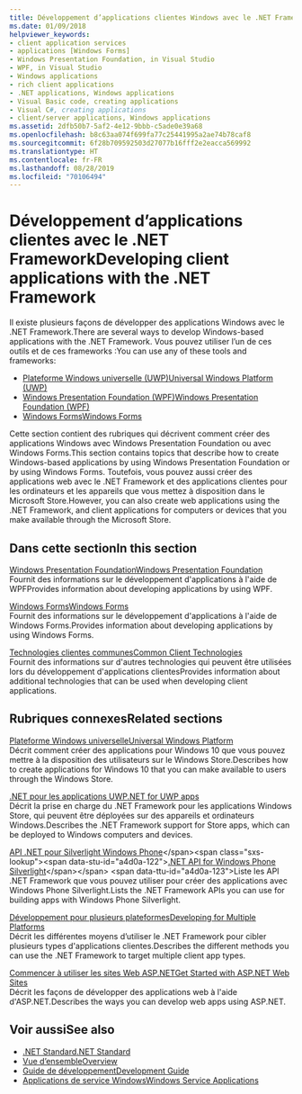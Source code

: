 ```yaml
---
title: Développement d’applications clientes Windows avec le .NET Framework
ms.date: 01/09/2018
helpviewer_keywords:
- client application services
- applications [Windows Forms]
- Windows Presentation Foundation, in Visual Studio
- WPF, in Visual Studio
- Windows applications
- rich client applications
- .NET applications, Windows applications
- Visual Basic code, creating applications
- Visual C#, creating applications
- client/server applications, Windows applications
ms.assetid: 2dfb50b7-5af2-4e12-9bbb-c5ade0e39a68
ms.openlocfilehash: b8c63aa074f699fa77c25441995a2ae74b78caf8
ms.sourcegitcommit: 6f28b709592503d27077b16fff2e2eacca569992
ms.translationtype: HT
ms.contentlocale: fr-FR
ms.lasthandoff: 08/28/2019
ms.locfileid: "70106494"
---
```

# <a name="developing-client-applications-with-the-net-framework"></a><span data-ttu-id="a4d0a-102">Développement d’applications clientes avec le .NET Framework</span><span class="sxs-lookup"><span data-stu-id="a4d0a-102">Developing client applications with the .NET Framework</span></span>

<span data-ttu-id="a4d0a-103">Il existe plusieurs façons de développer des applications Windows avec le .NET Framework.</span><span class="sxs-lookup"><span data-stu-id="a4d0a-103">There are several ways to develop Windows-based applications with the .NET Framework.</span></span> <span data-ttu-id="a4d0a-104">Vous pouvez utiliser l’un de ces outils et de ces frameworks :</span><span class="sxs-lookup"><span data-stu-id="a4d0a-104">You can use any of these tools and frameworks:</span></span> 

- [<span data-ttu-id="a4d0a-105">Plateforme Windows universelle (UWP)</span><span class="sxs-lookup"><span data-stu-id="a4d0a-105">Universal Windows Platform (UWP)</span></span>](https://developer.microsoft.com/windows/apps)
- [<span data-ttu-id="a4d0a-106">Windows Presentation Foundation (WPF)</span><span class="sxs-lookup"><span data-stu-id="a4d0a-106">Windows Presentation Foundation (WPF)</span></span>](../../docs/framework/wpf/index.md)
- [<span data-ttu-id="a4d0a-107">Windows Forms</span><span class="sxs-lookup"><span data-stu-id="a4d0a-107">Windows Forms</span></span>](../../docs/framework/winforms/index.md)

<span data-ttu-id="a4d0a-108">Cette section contient des rubriques qui décrivent comment créer des applications Windows avec Windows Presentation Foundation ou avec Windows Forms.</span><span class="sxs-lookup"><span data-stu-id="a4d0a-108">This section contains topics that describe how to create Windows-based applications by using Windows Presentation Foundation or by using Windows Forms.</span></span> <span data-ttu-id="a4d0a-109">Toutefois, vous pouvez aussi créer des applications web avec le .NET Framework et des applications clientes pour les ordinateurs et les appareils que vous mettez à disposition dans le Microsoft Store.</span><span class="sxs-lookup"><span data-stu-id="a4d0a-109">However, you can also create web applications using the .NET Framework, and client applications for computers or devices that you make available through the Microsoft Store.</span></span>
 
## <a name="in-this-section"></a><span data-ttu-id="a4d0a-110">Dans cette section</span><span class="sxs-lookup"><span data-stu-id="a4d0a-110">In this section</span></span>

[<span data-ttu-id="a4d0a-111">Windows Presentation Foundation</span><span class="sxs-lookup"><span data-stu-id="a4d0a-111">Windows Presentation Foundation</span></span>](../../docs/framework/wpf/index.md)  
<span data-ttu-id="a4d0a-112">Fournit des informations sur le développement d'applications à l'aide de WPF</span><span class="sxs-lookup"><span data-stu-id="a4d0a-112">Provides information about developing applications by using WPF.</span></span>

[<span data-ttu-id="a4d0a-113">Windows Forms</span><span class="sxs-lookup"><span data-stu-id="a4d0a-113">Windows Forms</span></span>](../../docs/framework/winforms/index.md)  
<span data-ttu-id="a4d0a-114">Fournit des informations sur le développement d'applications à l'aide de Windows Forms.</span><span class="sxs-lookup"><span data-stu-id="a4d0a-114">Provides information about developing applications by using Windows Forms.</span></span>

[<span data-ttu-id="a4d0a-115">Technologies clientes communes</span><span class="sxs-lookup"><span data-stu-id="a4d0a-115">Common Client Technologies</span></span>](../../docs/framework/common-client-technologies/index.md)  
<span data-ttu-id="a4d0a-116">Fournit des informations sur d'autres technologies qui peuvent être utilisées lors du développement d'applications clientes</span><span class="sxs-lookup"><span data-stu-id="a4d0a-116">Provides information about additional technologies that can be used when developing client applications.</span></span>

## <a name="related-sections"></a><span data-ttu-id="a4d0a-117">Rubriques connexes</span><span class="sxs-lookup"><span data-stu-id="a4d0a-117">Related sections</span></span>

[<span data-ttu-id="a4d0a-118">Plateforme Windows universelle</span><span class="sxs-lookup"><span data-stu-id="a4d0a-118">Universal Windows Platform</span></span>](https://developer.microsoft.com/windows/apps)  
<span data-ttu-id="a4d0a-119">Décrit comment créer des applications pour Windows 10 que vous pouvez mettre à la disposition des utilisateurs sur le Windows Store.</span><span class="sxs-lookup"><span data-stu-id="a4d0a-119">Describes how to create applications for Windows 10 that you can make available to users through the Windows Store.</span></span>

[<span data-ttu-id="a4d0a-120">.NET pour les applications UWP</span><span class="sxs-lookup"><span data-stu-id="a4d0a-120">.NET for UWP apps</span></span>](https://msdn.microsoft.com/library/windows/apps/mt185501.aspx)  
<span data-ttu-id="a4d0a-121">Décrit la prise en charge du .NET Framework pour les applications Windows Store, qui peuvent être déployées sur des appareils et ordinateurs Windows.</span><span class="sxs-lookup"><span data-stu-id="a4d0a-121">Describes the .NET Framework support for Store apps, which can be deployed to Windows computers and devices.</span></span>

<span data-ttu-id="a4d0a-122">[API .NET pour Silverlight Windows Phone](https://docs.microsoft.com/previous-versions/windows/apps/jj207211\(v=vs.105\))</span><span class="sxs-lookup"><span data-stu-id="a4d0a-122">[.NET API for Windows Phone Silverlight](https://docs.microsoft.com/previous-versions/windows/apps/jj207211\(v=vs.105\))</span></span>  
<span data-ttu-id="a4d0a-123">Liste les API .NET Framework que vous pouvez utiliser pour créer des applications avec Windows Phone Silverlight.</span><span class="sxs-lookup"><span data-stu-id="a4d0a-123">Lists the .NET Framework APIs you can use for building apps with Windows Phone Silverlight.</span></span>
  
[<span data-ttu-id="a4d0a-124">Développement pour plusieurs plateformes</span><span class="sxs-lookup"><span data-stu-id="a4d0a-124">Developing for Multiple Platforms</span></span>](../../docs/standard/cross-platform/index.md)  
<span data-ttu-id="a4d0a-125">Décrit les différentes moyens d’utiliser le .NET Framework pour cibler plusieurs types d'applications clientes.</span><span class="sxs-lookup"><span data-stu-id="a4d0a-125">Describes the different methods you can use the .NET Framework to target multiple client app types.</span></span>

[<span data-ttu-id="a4d0a-126">Commencer à utiliser les sites Web ASP.NET</span><span class="sxs-lookup"><span data-stu-id="a4d0a-126">Get Started with ASP.NET Web Sites</span></span>](https://www.asp.net/get-started/websites)  
<span data-ttu-id="a4d0a-127">Décrit les façons de développer des applications web à l'aide d'ASP.NET.</span><span class="sxs-lookup"><span data-stu-id="a4d0a-127">Describes the ways you can develop web apps using ASP.NET.</span></span>

## <a name="see-also"></a><span data-ttu-id="a4d0a-128">Voir aussi</span><span class="sxs-lookup"><span data-stu-id="a4d0a-128">See also</span></span>

- [<span data-ttu-id="a4d0a-129">.NET Standard</span><span class="sxs-lookup"><span data-stu-id="a4d0a-129">.NET Standard</span></span>](../../docs/standard/net-standard.md)
- [<span data-ttu-id="a4d0a-130">Vue d’ensemble</span><span class="sxs-lookup"><span data-stu-id="a4d0a-130">Overview</span></span>](../../docs/framework/get-started/overview.md)
- [<span data-ttu-id="a4d0a-131">Guide de développement</span><span class="sxs-lookup"><span data-stu-id="a4d0a-131">Development Guide</span></span>](../../docs/framework/development-guide.md)
- [<span data-ttu-id="a4d0a-132">Applications de service Windows</span><span class="sxs-lookup"><span data-stu-id="a4d0a-132">Windows Service Applications</span></span>](../../docs/framework/windows-services/index.md)
